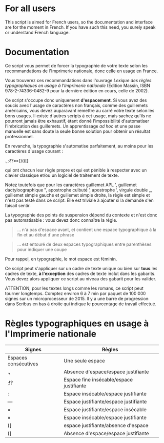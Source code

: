 # For all users

This script is aimed for French users, so the documentation and interface are for the moment in French. If you have such this need, you surely speak or understand French language.

# Documentation

Ce script vous permet de forcer la typographie de votre texte selon les recommandations de l'Imprimerie nationale, donc celle en usage en France.

Vous trouverez ces recommandations dans l'ouvrage *Lexique des règles typographiques en usage à l'Imprimerie nationale* (Édition Massin, ISBN 978-2-74336-0482-9 pour la dernière édition en cours, celle de 2002).

Ce script s'occupe donc uniquement **d'espacement**. Si vous avez des soucis avec l'usage de caractères non français, comme des guillemets américains, vous devez auparavant remettre au carré votre texte selon les bons usages. Il existe d'autres scripts à cet usage, mais sachez qu'ils ne pourront jamais être exhaustif, étant donné l'impossibilité d'automatiser l'imbrication des guillemets. Un apprentissage *ad hoc* et une passe manuelle est sans doute la seule bonne solution pour obtenir un résultat professionnel.

En revanche, la typographie s'automatise parfaitement, au moins pour les caractères d'usage courant :

.,;:!?«»{}()[]

qui ont chacun leur règle propre et qui est pénible à respecter avec un clavier classique et/ou un logiciel de traitement de texte.

Notez toutefois que pour les caractères guillemet APL ', guillemet dactyloographique ", apostrophe culbuté ‘, apostrophe ’, virgule double „, guillemet simple gauche et guillemet simple droite, la règle est simple et n'est pas testé dans ce script. Elle est triviale à ajouter si la demande s'en faisait sentir.

La typographie des points de suspension dépend du contexte et n'est donc pas automatisable : vous devez donc connaître la règle.

> … n'a pas d'espace avant, et contient une espace typographique à la fin et au début d'une phrase

> …  est entouré de deux espaces typographiques entre parenthèses pour indiquer une coupe

Pour rappel, en typographie, le mot espace est féminin.

Ce script peut s'appliquer sur un cadre de texte unique ou bien sur **tous** les cadres de texte, **à l'exception** des cadres de texte inclut dans les gabarits. Vous devez alors appliquer ce script au niveau des gabarit pour les valider.

ATTENTION, pour les textes longs comme les romans, ce script peut tourner longtemps. Comptez environ 6 à 7 min par paquet de 100 000 signes sur un microprocesseur de 2015. Il y a une barre de progression dans Scribus en bas à droite qui indique le pourcentage de travail effectué.


# Règles typographiques en usage à l'Imprimerie nationale

| Signes | Règles |
| -----|-------------------|
 |Espaces consécutives |  Une seule espace               |
 |.,    |  Absence d'espace/espace justifiante             | 
 |;!?   |  Espace fine insécable/espace justifiante          | 
 |:     |  Espace  insécable/espace justifiante           | 
 |—     |  Espace justifiante/espace justifiante             | 
 |«     |  Espace justifiante/espace insécable          | 
 |»     |  Espace insécable/espace justifiante           | 
 |([    |  espace justifiante/absence d'espace              |
 |)]    |  Absence d'espace/espace justifiante              |


